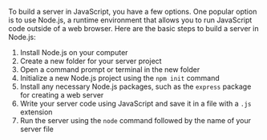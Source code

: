 To build a server in JavaScript, you have a few options. One popular option is to use Node.js, a runtime environment that allows you to run JavaScript code outside of a web browser. Here are the basic steps to build a server in Node.js:

1. Install Node.js on your computer
2. Create a new folder for your server project
3. Open a command prompt or terminal in the new folder
4. Initialize a new Node.js project using the `npm init` command
5. Install any necessary Node.js packages, such as the `express` package for creating a web server
6. Write your server code using JavaScript and save it in a file with a `.js` extension
7. Run the server using the `node` command followed by the name of your server file